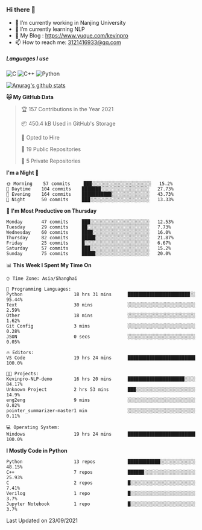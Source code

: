 ### Hi there 👋

- 🔭 I’m currently working in Nanjing University
- 🌱 I’m currently learning NLP
- 👯 My Blog : https://www.yuque.com/kevinpro
- 📫 How to reach me: 3121416933@qq.com

##### Languages I use
![C](https://img.shields.io/badge/-C-000000?style=flat&logo=c)
![C++](https://img.shields.io/badge/-C++-000000?style=flat&logo=c%2B%2B)
![Python](https://img.shields.io/badge/-Python-000000?style=flat&logo=python)

[![Anurag's github stats](https://github-readme-stats.vercel.app/api?username=Ricardokevins)](https://github.com/anuraghazra/github-readme-stats)

<!--START_SECTION:waka-->
**🐱 My GitHub Data** 

> 🏆 157 Contributions in the Year 2021
 > 
> 📦 450.4 kB Used in GitHub's Storage 
 > 
> 💼 Opted to Hire
 > 
> 📜 19 Public Repositories 
 > 
> 🔑 5 Private Repositories  
 > 
**I'm a Night 🦉** 

```text
🌞 Morning    57 commits     ███░░░░░░░░░░░░░░░░░░░░░░   15.2% 
🌆 Daytime    104 commits    ███████░░░░░░░░░░░░░░░░░░   27.73% 
🌃 Evening    164 commits    ███████████░░░░░░░░░░░░░░   43.73% 
🌙 Night      50 commits     ███░░░░░░░░░░░░░░░░░░░░░░   13.33%

```
📅 **I'm Most Productive on Thursday** 

```text
Monday       47 commits     ███░░░░░░░░░░░░░░░░░░░░░░   12.53% 
Tuesday      29 commits     ██░░░░░░░░░░░░░░░░░░░░░░░   7.73% 
Wednesday    60 commits     ████░░░░░░░░░░░░░░░░░░░░░   16.0% 
Thursday     82 commits     █████░░░░░░░░░░░░░░░░░░░░   21.87% 
Friday       25 commits     █░░░░░░░░░░░░░░░░░░░░░░░░   6.67% 
Saturday     57 commits     ███░░░░░░░░░░░░░░░░░░░░░░   15.2% 
Sunday       75 commits     █████░░░░░░░░░░░░░░░░░░░░   20.0%

```


📊 **This Week I Spent My Time On** 

```text
⌚︎ Time Zone: Asia/Shanghai

💬 Programming Languages: 
Python                   18 hrs 31 mins      ███████████████████████░░   95.44% 
Text                     30 mins             ░░░░░░░░░░░░░░░░░░░░░░░░░   2.59% 
Other                    18 mins             ░░░░░░░░░░░░░░░░░░░░░░░░░   1.62% 
Git Config               3 mins              ░░░░░░░░░░░░░░░░░░░░░░░░░   0.28% 
JSON                     0 secs              ░░░░░░░░░░░░░░░░░░░░░░░░░   0.05%

🔥 Editors: 
VS Code                  19 hrs 24 mins      █████████████████████████   100.0%

🐱‍💻 Projects: 
Kevinpro-NLP-demo        16 hrs 20 mins      █████████████████████░░░░   84.17% 
Unknown Project          2 hrs 53 mins       ███░░░░░░░░░░░░░░░░░░░░░░   14.9% 
eng2eng                  9 mins              ░░░░░░░░░░░░░░░░░░░░░░░░░   0.82% 
pointer_summarizer-master1 min               ░░░░░░░░░░░░░░░░░░░░░░░░░   0.11%

💻 Operating System: 
Windows                  19 hrs 24 mins      █████████████████████████   100.0%

```

**I Mostly Code in Python** 

```text
Python                   13 repos            ████████████░░░░░░░░░░░░░   48.15% 
C++                      7 repos             ██████░░░░░░░░░░░░░░░░░░░   25.93% 
C                        2 repos             █░░░░░░░░░░░░░░░░░░░░░░░░   7.41% 
Verilog                  1 repo              █░░░░░░░░░░░░░░░░░░░░░░░░   3.7% 
Jupyter Notebook         1 repo              █░░░░░░░░░░░░░░░░░░░░░░░░   3.7%

```



 Last Updated on 23/09/2021
<!--END_SECTION:waka-->
